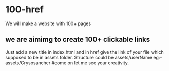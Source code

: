 # 100-href
We will make a website with 100+ pages
## we are aimimg to create 100+ clickable links 
Just add a new title in index.html and in href give the link of your file which supposed to be in assets folder.
Structure could be assets/userName
eg:- assets/Crysosancher
#come on let me see your creativity.
